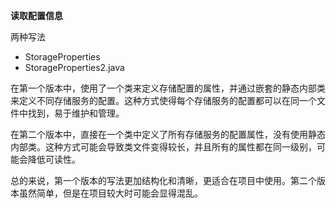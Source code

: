 **读取配置信息**

两种写法

+ StorageProperties
+ StorageProperties2.java

在第一个版本中，使用了一个类来定义存储配置的属性，并通过嵌套的静态内部类来定义不同存储服务的配置。这种方式使得每个存储服务的配置都可以在同一个文件中找到，易于维护和管理。

在第二个版本中，直接在一个类中定义了所有存储服务的配置属性，没有使用静态内部类。这种方式可能会导致类文件变得较长，并且所有的属性都在同一级别，可能会降低可读性。

总的来说，第一个版本的写法更加结构化和清晰，更适合在项目中使用。第二个版本虽然简单，但是在项目较大时可能会显得混乱。